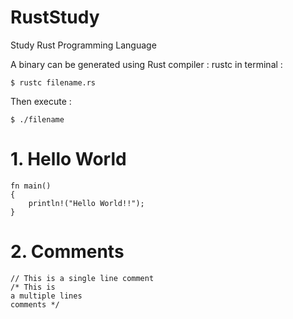 # RustStudy
Study Rust Programming Language

A binary can be generated using Rust compiler : rustc
in terminal :
```
$ rustc filename.rs
```

Then execute : 
```
$ ./filename
```

# 1. Hello World

```
fn main()
{
    println!("Hello World!!");
}
```

# 2. Comments
```
// This is a single line comment
/* This is 
a multiple lines
comments */
```
